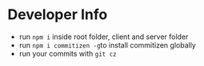 # Developer Info
- run `npm i` inside root folder, client and server folder
- run `npm i commitizen -g`to install commitizen globally
- run your commits with `git cz`
